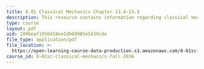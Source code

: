 ```yaml
---
title: 8.01 Classical Mechanics Chapter 13.4-13.5
description: This resource contains information regarding classical mechanics.
type: course
layout: pdf
uid: 1090eaf1950418ee1db60985e5439cde
file_type: application/pdf
file_location: >-
  https://open-learning-course-data-production.s3.amazonaws.com/8-01sc-classical-mechanics-fall-2016/1090eaf1950418ee1db60985e5439cde_MIT8_01F16_chapter13.4_13.5.pdf
course_id: 8-01sc-classical-mechanics-fall-2016
---
```

